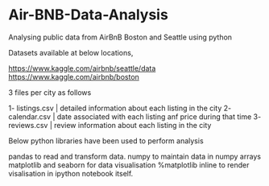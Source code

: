 # Air-BNB-Data-Analysis
Analysing public data from AirBnB Boston and Seattle using python

Datasets available at below locations,

https://www.kaggle.com/airbnb/seattle/data
https://www.kaggle.com/airbnb/boston

3 files per city as follows

1- listings.csv | detailed information about each listing in the city
2- calendar.csv | date associated with each listing anf price during that time
3- reviews.csv | review information about each listing in the city

Below python libraries have been used to perform analysis

pandas to read and transform data.
numpy to maintain data in numpy arrays
matplotlib  and seaborn for data visualisation
%matplotlib inline to render visalisation in ipython notebook itself.
